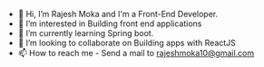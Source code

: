 - 👋 Hi, I’m Rajesh Moka and I'm a Front-End Developer.
- 👀 I’m interested in Building front end applications
- 🌱 I’m currently learning Spring boot.
- 💞️ I’m looking to collaborate on Building apps with ReactJS
- 📫 How to reach me - Send a mail to rajeshmoka10@gmail.com

<!---
rajeshmoka22/rajeshmoka22 is a ✨ special ✨ repository because its `README.md` (this file) appears on your GitHub profile.
You can click the Preview link to take a look at your changes.
--->
